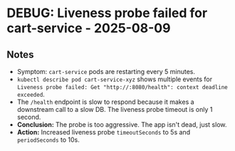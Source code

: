 # DEBUG: Liveness probe failed for cart-service - 2025-08-09

## Notes
- Symptom: `cart-service` pods are restarting every 5 minutes.
- `kubectl describe pod cart-service-xyz` shows multiple events for `Liveness probe failed: Get "http://:8080/health": context deadline exceeded`.
- The `/health` endpoint is slow to respond because it makes a downstream call to a slow DB. The liveness probe timeout is only 1 second.
- **Conclusion:** The probe is too aggressive. The app isn't dead, just slow.
- **Action:** Increased liveness probe `timeoutSeconds` to 5s and `periodSeconds` to 10s.